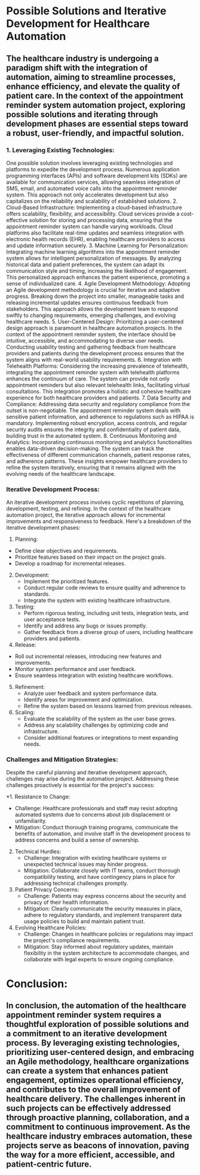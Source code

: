 # Possible Solutions and Iterative Development for Healthcare Automation

## The healthcare industry is undergoing a paradigm shift with the integration of automation, aiming to streamline processes, enhance efficiency, and elevate the quality of patient care. In the context of the appointment reminder system automation project, exploring possible solutions and iterating through development phases are essential steps toward a robust, user-friendly, and impactful solution.

### 1. Leveraging Existing Technologies:
One possible solution involves leveraging existing technologies and platforms to expedite the development process. Numerous application programming interfaces (APIs) and software development kits (SDKs) are available for communication services, allowing seamless integration of SMS, email, and automated voice calls into the appointment reminder system. This approach not only accelerates development but also capitalizes on the reliability and scalability of established solutions.
2. Cloud-Based Infrastructure:
Implementing a cloud-based infrastructure offers scalability, flexibility, and accessibility. Cloud services provide a cost-effective solution for storing and processing data, ensuring that the appointment reminder system can handle varying workloads. Cloud platforms also facilitate real-time updates and seamless integration with electronic health records (EHR), enabling healthcare providers to access and update information securely.
3. Machine Learning for Personalization:
Integrating machine learning algorithms into the appointment reminder system allows for intelligent personalization of messages. By analyzing historical data and patient preferences, the system can adapt its communication style and timing, increasing the likelihood of engagement. This personalized approach enhances the patient experience, promoting a sense of individualized care.
4. Agile Development Methodology:
Adopting an Agile development methodology is crucial for iterative and adaptive progress. Breaking down the project into smaller, manageable tasks and releasing incremental updates ensures continuous feedback from stakeholders. This approach allows the development team to respond swiftly to changing requirements, emerging challenges, and evolving healthcare needs.
5. User-Centered Design:
Prioritizing a user-centered design approach is paramount in healthcare automation projects. In the context of the appointment reminder system, the interface should be intuitive, accessible, and accommodating to diverse user needs. Conducting usability testing and gathering feedback from healthcare providers and patients during the development process ensures that the system aligns with real-world usability requirements.
6. Integration with Telehealth Platforms:
Considering the increasing prevalence of telehealth, integrating the appointment reminder system with telehealth platforms enhances the continuum of care. The system can provide not only appointment reminders but also relevant telehealth links, facilitating virtual consultations. This integration promotes a holistic and cohesive healthcare experience for both healthcare providers and patients.
7. Data Security and Compliance:
Addressing data security and regulatory compliance from the outset is non-negotiable. The appointment reminder system deals with sensitive patient information, and adherence to regulations such as HIPAA is mandatory. Implementing robust encryption, access controls, and regular security audits ensures the integrity and confidentiality of patient data, building trust in the automated system.
8. Continuous Monitoring and Analytics:
Incorporating continuous monitoring and analytics functionalities enables data-driven decision-making. The system can track the effectiveness of different communication channels, patient response rates, and adherence patterns. These insights empower healthcare providers to refine the system iteratively, ensuring that it remains aligned with the evolving needs of the healthcare landscape.

### Iterative Development Process:
An iterative development process involves cyclic repetitions of planning, development, testing, and refining. In the context of the healthcare automation project, the iterative approach allows for incremental improvements and responsiveness to feedback. Here's a breakdown of the iterative development phases:

1. Planning:
  - Define clear objectives and requirements.
   - Prioritize features based on their impact on the project goals.
   - Develop a roadmap for incremental releases.
2. Development:
   - Implement the prioritized features.
   - Conduct regular code reviews to ensure quality and adherence to standards.
   - Integrate the system with existing healthcare infrastructure.
3. Testing:
   - Perform rigorous testing, including unit tests, integration tests, and user acceptance tests.
   - Identify and address any bugs or issues promptly.
   - Gather feedback from a diverse group of users, including healthcare providers and patients.
4. Release:
  - Roll out incremental releases, introducing new features and improvements.
   - Monitor system performance and user feedback.
   - Ensure seamless integration with existing healthcare workflows.
5. Refinement:
   - Analyze user feedback and system performance data.
   - Identify areas for improvement and optimization.
   - Refine the system based on lessons learned from previous releases.
6. Scaling:
   - Evaluate the scalability of the system as the user base grows.
   - Address any scalability challenges by optimizing code and infrastructure.
   - Consider additional features or integrations to meet expanding needs.

### Challenges and Mitigation Strategies:
Despite the careful planning and iterative development approach, challenges may arise during the automation project. Addressing these challenges proactively is essential for the project's success:

*1. Resistance to Change:
   - Challenge: Healthcare professionals and staff may resist adopting automated systems due to concerns about job displacement or unfamiliarity.
   - Mitigation: Conduct thorough training programs, communicate the benefits of automation, and involve staff in the development process to address concerns and build a sense of ownership.

2. Technical Hurdles:
   - Challenge: Integration with existing healthcare systems or unexpected technical issues may hinder progress.
   - Mitigation: Collaborate closely with IT teams, conduct thorough compatibility testing, and have contingency plans in place for addressing technical challenges promptly.
3. Patient Privacy Concerns:
   - Challenge: Patients may express concerns about the security and privacy of their health information.
   - Mitigation: Clearly communicate the security measures in place, adhere to regulatory standards, and implement transparent data usage policies to build and maintain patient trust.
4. Evolving Healthcare Policies:
   - Challenge: Changes in healthcare policies or regulations may impact the project's compliance requirements.
   - Mitigation: Stay informed about regulatory updates, maintain flexibility in the system architecture to accommodate changes, and collaborate with legal experts to ensure ongoing compliance.

# Conclusion:
## In conclusion, the automation of the healthcare appointment reminder system requires a thoughtful exploration of possible solutions and a commitment to an iterative development process. By leveraging existing technologies, prioritizing user-centered design, and embracing an Agile methodology, healthcare organizations can create a system that enhances patient engagement, optimizes operational efficiency, and contributes to the overall improvement of healthcare delivery. The challenges inherent in such projects can be effectively addressed through proactive planning, collaboration, and a commitment to continuous improvement. As the healthcare industry embraces automation, these projects serve as beacons of innovation, paving the way for a more efficient, accessible, and patient-centric future.
